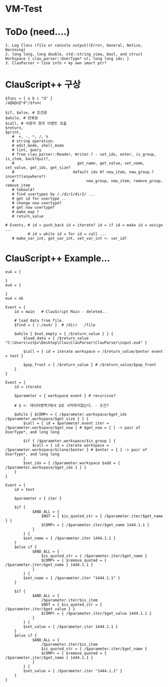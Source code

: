 # VM-Test

# ToDo (need....)
    1. Log Class (file or console output)(Error, General, Notice, Warnning)
    2. long long, long double, std::string_view, bool, and struct Workspace { clau_parser::UserType* ut; long long idx; }
    3. ClauParser + line info + my own smart ptr?
# ClauScript++ 구상
    $func = { a b c "d" } 
    /a@b@c@"d"/$func
    
    $if, $else, # 조건문 
    $while, # 반복문
    $call, # 사용자 정의 이벤트 호출
    $return,
    $print,
       #  +, -, *, /, %
       # string operation.
       # edit_mode, shell_mode
       # lint, query
       # from clau_parser::Reader, Writer.? - set_idx, enter, is_group, is_item, back?quit?, 
       #                            get_name, get_value, set_name, set_value, get_idx, get_size?
       #                          default idx 0? new_item, new_group.? insert?(anywhere?)
       #                                new_group, new_item, remove_group, remove_item
       # tobool4?
       # find usertypes by /./dir1/dir2/ ...
       # get id for usertype ..
       # change now usertype?
       # get now usertype?
       # make_map ? 
       # return_value
       
    # Events, # id = push_back id = iterate? id = if id = make id = assign ...
              # id = while id = for id = call ... 
       # make_var_int, get_var_int, set_var_int <- var_id?


# ClauScript++ Example...

    eu4 = {

    }
    eu4 = {

    }
    eu4 = ok 

    Event = {
        id = main	# ClauScript Main - deleted..

        # load data from file.
        $find = { /./eu4/ }  # /dir/   /file

        $while { $not_empty = { /$return_value } } {
            $load_data = { /$return_value "C:\Users\vztpv\Desktop\Clau\ClauParser\ClauParser\input.eu4" }

            $call = { id = iterate workspace = /$return_value/$enter event = test }

            $pop_front = { /$return_value } # /$return_value/$pop_front
        }
    }

    Event = {
        id = iterate

        $parameter = { workspace event } # recursive?

        # $ <- 데이터영역?에서 $로 시작하지않는다. - 조건?

        $while { $COMP< = { /$parameter.workspace/$get_idx /$parameter.workspace/$get_size } } {
            $call = { id = $parameter.event iter = /$parameter.workspace/$get_now } # $get_now = { } -> pair of UserType*, and long long

            $if { /$parameter.workspace/$is_group } {
                $call = { id = iterate workspace = /$parameter.workspace/$clone/$enter } # $enter = { } -> pair of UserType*, and long long
            }
            $set_idx = { /$parameter.workspace $add = { /$parameter.workspace/$get_idx 1 } }
        }
    }

    Event = {
        id = test

        $parameter = { iter }	

        $if { 
                $AND_ALL = { 
                    $NOT = { $is_quoted_str = { /$parameter.iter/$get_name } }			
                    $COMP> = { /$parameter.iter/$get_name 1444.1.1 }
                }
            } {
            $set_name = { /$parameter.iter 1444.1.1 }
        }
        $else if { 
                $AND_ALL = { 
                    $is_quoted_str = { /$parameter.iter/$get_name }
                    $COMP> = { $remove_quoted = { /$parameter.iter/$get_name } 1444.1.1 }
                }
            } {
            $set_name = { /$parameter.iter "1444.1.1" }
        }

        $if { 
                $AND_ALL = {
                    /$parameter.iter/$is_item
                    $NOT = { $is_quoted_str = { /$parameter.iter/$get_value } }
                    $COMP> = { /$parameter.iter/$get_value 1444.1.1 }
                }
            } {
            $set_value = { /$parameter.iter 1444.1.1 }
        }
        $else if { 
                $AND_ALL = { 
                    /$parameter.iter/$is_item
                    $is_quoted_str = { /$parameter.iter/$get_name }
                    $COMP> = { $remove_quoted = { /$parameter.iter/$get_name } 1444.1.1 }
                }
            } {
            $set_value = { /$parameter.iter "1444.1.1" }
        }
    }



